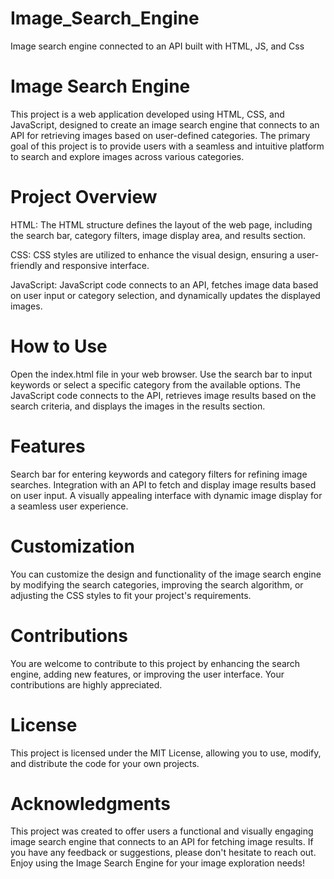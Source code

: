 # Image_Search_Engine
Image search engine connected to an API built with HTML, JS, and Css 

# Image Search Engine
This project is a web application developed using HTML, CSS, and JavaScript, designed to create an image search engine that connects to an API for retrieving images based on user-defined categories. The primary goal of this project is to provide users with a seamless and intuitive platform to search and explore images across various categories.

# Project Overview
HTML: The HTML structure defines the layout of the web page, including the search bar, category filters, image display area, and results section.

CSS: CSS styles are utilized to enhance the visual design, ensuring a user-friendly and responsive interface.

JavaScript: JavaScript code connects to an API, fetches image data based on user input or category selection, and dynamically updates the displayed images.

# How to Use
Open the index.html file in your web browser.
Use the search bar to input keywords or select a specific category from the available options.
The JavaScript code connects to the API, retrieves image results based on the search criteria, and displays the images in the results section.
# Features
Search bar for entering keywords and category filters for refining image searches.
Integration with an API to fetch and display image results based on user input.
A visually appealing interface with dynamic image display for a seamless user experience.
# Customization
You can customize the design and functionality of the image search engine by modifying the search categories, improving the search algorithm, or adjusting the CSS styles to fit your project's requirements.

# Contributions
You are welcome to contribute to this project by enhancing the search engine, adding new features, or improving the user interface. Your contributions are highly appreciated.

# License
This project is licensed under the MIT License, allowing you to use, modify, and distribute the code for your own projects.

# Acknowledgments
This project was created to offer users a functional and visually engaging image search engine that connects to an API for fetching image results. If you have any feedback or suggestions, please don't hesitate to reach out. Enjoy using the Image Search Engine for your image exploration needs!
